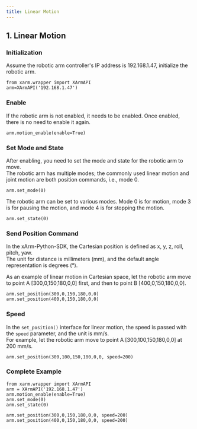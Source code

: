 ```yaml
---
title: Linear Motion
---
```



## 1. Linear Motion

### Initialization
Assume the robotic arm controller's IP address is 192.168.1.47, initialize the robotic arm.
```
from xarm.wrapper import XArmAPI  
arm=XArmAPI('192.168.1.47')
```

### Enable
If the robotic arm is not enabled, it needs to be enabled. Once enabled, there is no need to enable it again.
```
arm.motion_enable(enable=True)
```

### Set Mode and State
After enabling, you need to set the mode and state for the robotic arm to move.  
The robotic arm has multiple modes; the commonly used linear motion and joint motion are both position commands, i.e., mode 0.
```
arm.set_mode(0)
```
The robotic arm can be set to various modes. Mode 0 is for motion, mode 3 is for pausing the motion, and mode 4 is for stopping the motion.
```
arm.set_state(0)
```

### Send Position Command
In the xArm-Python-SDK, the Cartesian position is defined as x, y, z, roll, pitch, yaw.  
The unit for distance is millimeters (mm), and the default angle representation is degrees (°).

As an example of linear motion in Cartesian space, let the robotic arm move to point A [300,0,150,180,0,0] first, and then to point B [400,0,150,180,0,0].
```
arm.set_position(300,0,150,180,0,0)  
arm.set_position(400,0,150,180,0,0)
```

### Speed
In the `set_position()` interface for linear motion, the speed is passed with the `speed` parameter, and the unit is mm/s.  
For example, let the robotic arm move to point A [300,100,150,180,0,0] at 200 mm/s.
```
arm.set_position(300,100,150,180,0,0, speed=200)
```

### Complete Example
```
from xarm.wrapper import XArmAPI  
arm = XArmAPI('192.168.1.47')  
arm.motion_enable(enable=True)  
arm.set_mode(0)  
arm.set_state(0)  
  
arm.set_position(300,0,150,180,0,0, speed=200)  
arm.set_position(400,0,150,180,0,0, speed=200)
```
